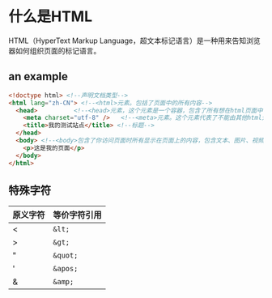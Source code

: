 # 什么是HTML

HTML（HyperText Markup Language，超文本标记语言）是一种用来告知浏览器如何组织页面的标记语言。

## an example

```html
<!doctype html> <!--声明文档类型-->
<html lang="zh-CN"> <!--<html>元素。包括了页面中的所有内容-->
  <head>          <!--<head>元素，这个元素是一个容器，包含了所有想在html页面中包含但不在html页面中显示的内容。-->
    <meta charset="utf-8" />   <!--<meta>元素。这个元素代表了不能由其他html元相关元素表示的元数据。-->
    <title>我的测试站点</title> <!--标题-->
  </head>
  <body> <!--<body>包含了你访问页面时所有显示在页面上的内容，包含文本、图片、视频、游戏、可播放音频轨道等等。-->
    <p>这是我的页面</p>
  </body>
</html>
```

## 特殊字符

| 原义字符 | 等价字符引用 |
| -------- | ------------ |
| <        | `&lt;`         |
| >        | `&gt;`       |
| "        | `&quot;`       |
| '        | `&apos;`       |
| &        | `&amp;`        |

